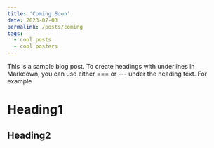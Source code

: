 ```yaml
---
title: 'Coming Soon'
date: 2023-07-03
permalink: /posts/coming
tags:
  - cool posts
  - cool posters
---
```


This is a sample blog post. To create headings with underlines in Markdown, you can use either === or --- under the heading text. For example

Heading1
======

Heading2
----

